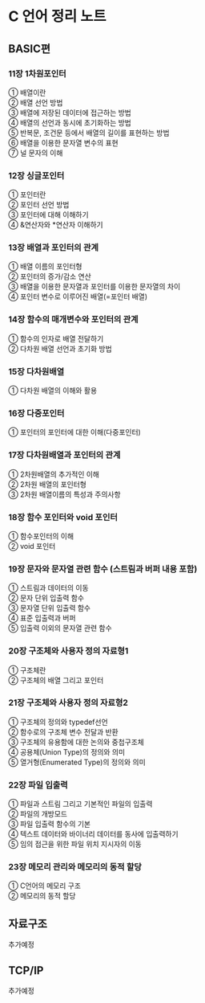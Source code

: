 # C 언어 정리 노트

## BASIC편
### 11장 1차원포인터   
   ① 배열이란   
   ② 배열 선언 방법   
   ③ 배열에 저장된 데이터에 접근하는 방법   
   ④ 배열의 선언과 동시에 초기화하는 방법   
   ⑤ 반복문, 조건문 등에서 배열의 길이를 표현하는 방법   
   ⑥ 배열을 이용한 문자열 변수의 표현   
   ⑦ 널 문자의 이해   
### 12장 싱글포인터   
   ① 포인터란   
   ② 포인터 선언 방법   
   ③ 포인터에 대해 이해하기   
   ④ &연산자와 *연산자 이해하기   
### 13장 배열과 포인터의 관계   
   ① 배열 이름의 포인터형   
   ② 포인터의 증가/감소 연산   
   ③ 배열을 이용한 문자열과 포인터를 이용한 문자열의 차이   
   ④ 포인터 변수로 이루어진 배열(=포인터 배열)   
### 14장 함수의 매개변수와 포인터의 관계   
   ① 함수의 인자로 배열 전달하기   
   ② 다차원 배열 선언과 초기화 방법   
### 15장 다차원배열   
   ① 다차원 배열의 이해와 활용   
### 16장 다중포인터   
   ① 포인터의 포인터에 대한 이해(다중포인터)   
### 17장 다차원배열과 포인터의 관계   
   ① 2차원배열의 추가적인 이해   
   ② 2차원 배열의 포인터형   
   ③ 2차원 배열이름의 특성과 주의사항   
### 18장 함수 포인터와 void 포인터   
   ① 함수포인터의 이해   
   ② void 포인터   
### 19장 문자와 문자열 관련 함수 (스트림과 버퍼 내용 포함)   
   ① 스트림과 데이터의 이동   
   ② 문자 단위 입출력 함수   
   ③ 문자열 단위 입출력 함수   
   ④ 표준 입출력과 버퍼   
   ⑤ 입출력 이외의 문자열 관련 함수   
### 20장 구조체와 사용자 정의 자료형1   
   ① 구조체란   
   ② 구조체의 배열 그리고 포인터   
### 21장 구조체와 사용자 정의 자료형2   
   ① 구조체의 정의와 typedef선언   
   ② 함수로의 구조체 변수 전달과 반환   
   ③ 구조체의 유용함에 대한 논의와 중첩구조체   
   ④ 공용체(Union Type)의 정의와 의미   
   ⑤ 열거형(Enumerated Type)의 정의와 의미   
### 22장 파일 입출력   
   ① 파일과 스트림 그리고 기본적인 파일의 입출력   
   ② 파일의 개방모드   
   ③ 파일 입출력 함수의 기본   
   ④ 텍스트 데이터와 바이너리 데이터를 동사에 입출력하기   
   ⑤ 임의 접근을 위한 파일 위치 지시자의 이동   
### 23장 메모리 관리와 메모리의 동적 할당
   ① C언어의 메모리 구조  
   ② 메모리의 동적 할당   

## 자료구조
추가예정

## TCP/IP
추가예정
